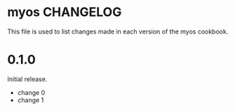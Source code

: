 # myos CHANGELOG

This file is used to list changes made in each version of the myos cookbook.

# 0.1.0

Initial release.

- change 0
- change 1

